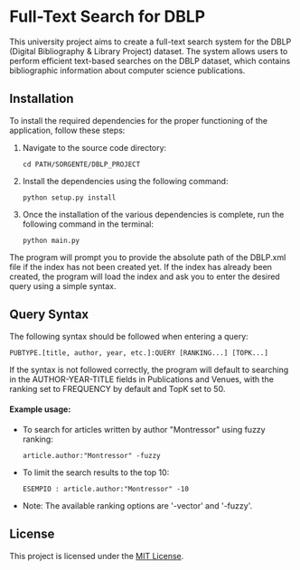 # Full-Text Search for DBLP

This university project aims to create a full-text search system for the DBLP (Digital Bibliography & Library Project) dataset. The system allows users to perform efficient text-based searches on the DBLP dataset, which contains bibliographic information about computer science publications.

## Installation

To install the required dependencies for the proper functioning of the application, follow these steps:

1. Navigate to the source code directory:
	```
	cd PATH/SORGENTE/DBLP_PROJECT
	```

2. Install the dependencies using the following command:
	```
	python setup.py install
	```

3. Once the installation of the various dependencies is complete, run the following command in the terminal:

	```
	python main.py
	```

The program will prompt you to provide the absolute path of the DBLP.xml file if the index has not been created yet. If the index has already been created, the program will load the index and ask you to enter the desired query using a simple syntax.



## Query Syntax

The following syntax should be followed when entering a query:
```
PUBTYPE.[title, author, year, etc.]:QUERY [RANKING...] [TOPK...]
```
If the syntax is not followed correctly, the program will default to searching in the AUTHOR-YEAR-TITLE fields in Publications and Venues, with the ranking set to FREQUENCY by default and TopK set to 50.

#### Example usage:

* To search for articles written by author "Montressor" using fuzzy ranking:
	```
	article.author:"Montressor" -fuzzy
	```
* To limit the search results to the top 10:
	```
	ESEMPIO : article.author:"Montressor" -10
	```
	
- Note: The available ranking options are '-vector' and '-fuzzy'.

## License
This project is licensed under the [MIT License](LICENSE).




